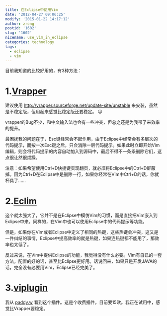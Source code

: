```yaml
---
title: 在Eclipse中使用Vim
date: '2012-04-27 09:06:25'
modify: '2015-01-22 14:17:12'
author: zrong
postid: '1602'
slug: '1602'
nicename: use_vim_in_eclipse
categories: technology
tags:
  - eclipse
  - vim
---
```


目前我知道的比较好用的，有3种方法：

# 1.[Vrapper](http://vrapper.sourceforge.net/)

建议使用 <http://vrapper.sourceforge.net/update-site/unstable> 来安装，虽然是不稳定版，但用起来感觉比稳定版还要稳定。 :wink:

vrapper的Bug不少，和中文输入法也会有一些冲突，但总之还是为我带了来效率的提升。

最困扰我的问题在于，Esc键经常会不起作用，由于Eclipse中经常会有多层次的代码提示，而按一次Esc键之后，只会消除一层代码提示。如果此时立即开始Vim编辑，则会将代码提示的内容自动加入到源码中，最后不得不一条条删除它们，这点很让然很烦躁。

注意：如果希望使用Ctrl+D快捷键实现翻页，就必须将Eclipse中的Ctrl+D屏蔽掉。因为Ctrl+D在Eclipse中是删除一行，如果你经常在Vim中Ctrl+D的话，你就杯具了……<!--more-->

# 2.[Eclim](http://www.eclim.org/)

这个就太强大了，它并不是在Eclipse中模仿Vim的习惯，而是直接把Vim嵌入到Eclipse中来。同样的，在Vim中也可以使用Eclipse中的代码提示等功能。

但是，如果你在Vim或者Eclipse中定义了相同的热键，这些热键会冲突，这又是一件纠结的事情，Eclipse中提高效率的就是热键，如果连热键都不能用了，那效率也太低了。

反过来说，在Vim中提供Eclipse的功能，我觉得没有什么必要。Vim有自已的一套方法，配置的好的话，甚至比Eclipse更好用。话说回来，如果只是开发JAVA的话，完全没有必要用Vim，Eclipse已经完美了。

# 3.[viplugin](http://www.viplugin.com/)

我从 [paddy.w](http://paddy-w.iteye.com/blog/969366) 看到这个插件。这是个收费插件，目前要15欧。我正在试用中，感觉比Vrapper要稳定。 
